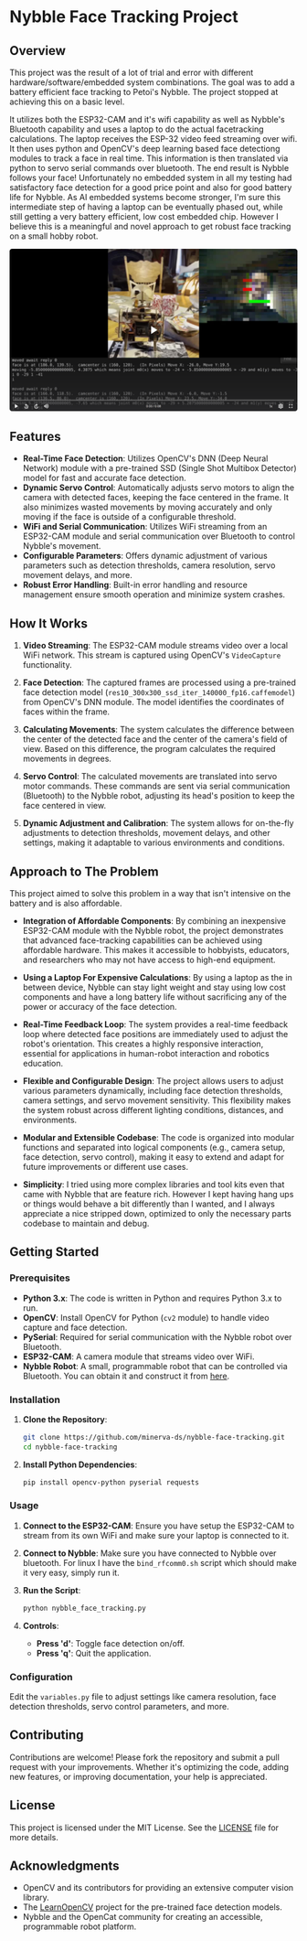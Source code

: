 # Nybble Face Tracking Project

## Overview

This project was the result of a lot of trial and error with different hardware/software/embedded system combinations.  The goal was to add a battery efficient face tracking to Petoi's Nybble.  The project stopped at achieving this on a basic level.

It utilizes both the ESP32-CAM and it's wifi capability as well as Nybble's Bluetooth capability and uses a laptop to do the actual facetracking calculations.  The laptop receives the ESP-32 video feed streaming over wifi.  It then uses python and OpenCV's deep learning based face detectiong modules to track a  face in real time.  This information is then translated via python to servo serial commands over bluetooth.  The end result is Nybble follows your face!  Unfortunately no embedded system in all my testing had satisfactory face detection for a good price point and also for good battery life for Nybble.  As AI embedded systems become stronger, I'm sure this intermediate step of having a laptop can be eventually phased out, while still getting a very battery efficient, low cost embedded chip.  However I believe this is a meaningful and novel approach to get robust face tracking on a small hobby robot.

[![Watch the video](images/video_preview.png)](https://streamable.com/m27e71)

## Features

- **Real-Time Face Detection**: Utilizes OpenCV's DNN (Deep Neural Network) module with a pre-trained SSD (Single Shot Multibox Detector) model for fast and accurate face detection.
- **Dynamic Servo Control**: Automatically adjusts servo motors to align the camera with detected faces, keeping the face centered in the frame.  It also minimizes wasted movements by moving accurately and only moving if the face is outside of a configurable threshold.
- **WiFi and Serial Communication**: Utilizes WiFi streaming from an ESP32-CAM module and serial communication over Bluetooth to control Nybble's movement.
- **Configurable Parameters**: Offers dynamic adjustment of various parameters such as detection thresholds, camera resolution, servo movement delays, and more.
- **Robust Error Handling**: Built-in error handling and resource management ensure smooth operation and minimize system crashes.

## How It Works

1. **Video Streaming**: The ESP32-CAM module streams video over a local WiFi network. This stream is captured using OpenCV's `VideoCapture` functionality.

2. **Face Detection**: The captured frames are processed using a pre-trained face detection model (`res10_300x300_ssd_iter_140000_fp16.caffemodel`) from OpenCV's DNN module. The model identifies the coordinates of faces within the frame.

3. **Calculating Movements**: The system calculates the difference between the center of the detected face and the center of the camera's field of view. Based on this difference, the program calculates the required movements in degrees.

4. **Servo Control**: The calculated movements are translated into servo motor commands. These commands are sent via serial communication (Bluetooth) to the Nybble robot, adjusting its head's position to keep the face centered in view.

5. **Dynamic Adjustment and Calibration**: The system allows for on-the-fly adjustments to detection thresholds, movement delays, and other settings, making it adaptable to various environments and conditions.

## Approach to The Problem

This project aimed to solve this problem in a way that isn't intensive on the battery and is also affordable.

- **Integration of Affordable Components**: By combining an inexpensive ESP32-CAM module with the Nybble robot, the project demonstrates that advanced face-tracking capabilities can be achieved using affordable hardware. This makes it accessible to hobbyists, educators, and researchers who may not have access to high-end equipment.

- **Using a Laptop For Expensive Calculations**: By using a laptop as the in between device, Nybble can stay light weight and stay using low cost components and have a long battery life without sacrificing any of the power or accuracy of the face detection.

- **Real-Time Feedback Loop**: The system provides a real-time feedback loop where detected face positions are immediately used to adjust the robot's orientation. This creates a highly responsive interaction, essential for applications in human-robot interaction and robotics education.

- **Flexible and Configurable Design**: The project allows users to adjust various parameters dynamically, including face detection thresholds, camera settings, and servo movement sensitivity. This flexibility makes the system robust across different lighting conditions, distances, and environments.

- **Modular and Extensible Codebase**: The code is organized into modular functions and separated into logical components (e.g., camera setup, face detection, servo control), making it easy to extend and adapt for future improvements or different use cases.

- **Simplicity**: I tried using more complex libraries and tool kits even that came with Nybble that are feature rich.  However I kept having hang ups or things would behave a bit differently than I wanted, and I always appreciate a nice stripped down, optimized to only the necessary parts codebase to maintain and debug.

## Getting Started

### Prerequisites

- **Python 3.x**: The code is written in Python and requires Python 3.x to run.
- **OpenCV**: Install OpenCV for Python (`cv2` module) to handle video capture and face detection.
- **PySerial**: Required for serial communication with the Nybble robot over Bluetooth.
- **ESP32-CAM**: A camera module that streams video over WiFi.
- **Nybble Robot**: A small, programmable robot that can be controlled via Bluetooth.  You can obtain it and construct it from [here](https://www.petoi.com/products/petoi-nybble-robot-cat).


### Installation

1. **Clone the Repository**:  
   ```bash
   git clone https://github.com/minerva-ds/nybble-face-tracking.git
   cd nybble-face-tracking
   ```

2. **Install Python Dependencies**:  
   ```bash
   pip install opencv-python pyserial requests
   ```

### Usage

1. **Connect to the ESP32-CAM**: Ensure you have setup the ESP32-CAM to stream from its own WiFi and make sure your laptop is connected to it.

2. **Connect to Nybble**: Make sure you have connected to Nybble over bluetooth.  For linux I have the `bind_rfcomm0.sh` script which should make it very easy, simply run it.

3. **Run the Script**:  
   ```bash
   python nybble_face_tracking.py
   ```

4. **Controls**:  
   - **Press 'd'**: Toggle face detection on/off.
   - **Press 'q'**: Quit the application.

### Configuration

Edit the `variables.py` file to adjust settings like camera resolution, face detection thresholds, servo control parameters, and more.

## Contributing

Contributions are welcome! Please fork the repository and submit a pull request with your improvements. Whether it's optimizing the code, adding new features, or improving documentation, your help is appreciated.

## License

This project is licensed under the MIT License. See the [LICENSE](LICENSE) file for more details.

## Acknowledgments

- OpenCV and its contributors for providing an extensive computer vision library.
- The [LearnOpenCV](https://github.com/spmallick/learnopencv) project for the pre-trained face detection models.
- Nybble and the OpenCat community for creating an accessible, programmable robot platform.